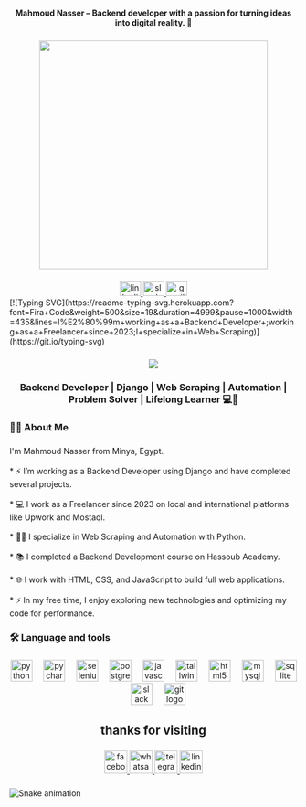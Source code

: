 
<h4 align="center">Mahmoud Nasser – Backend developer with a passion for turning ideas into digital reality. 🚀</h4>

###

<div align="center">
  <img height="400" src="https://media-hosting.imagekit.io/3beb06f41cbb4e88/Picsart_25-02-02_22-23-31-790.jpg?Expires=1841402396&Key-Pair-Id=K2ZIVPTIP2VGHC&Signature=uW5XAcdwQxkYhskD0n1kMnQFqTDWG4-7i1qas3J0Jizo9IH4P36VTY7Ky8nceahirQL-1Us5bPVtlacXkJ7K5veq4IhuvoJuqGr4VgxbzlwPBTBUi5G0FRz415s6Uows3PkoL0wtVuAy83X6~EmrHfpmAYd9LJ8rlwof75dcBWriBOL3j1e30PpqUz5DfOtQKTFz2AN036ZR5lKFwqBPAdFKtZ4fPBTy~rbOdXDeZuc1bxi5KLaJjFHjLe2uuXd8tPVqhnet7ZgV~Gm6tnKj6Je20esv6bE2XBVh9KIKlw2gwWhDUWcYHkOqvdDM9xVAfVSBQ7CXsKxgwCwjr61oDA__"  />
</div>

###

<div align="center">
  <a href="https://www.linkedin.com/in/mahmoud-nasser-26ab282a5/" target="_blank">
    <img src="https://raw.githubusercontent.com/maurodesouza/profile-readme-generator/master/src/assets/icons/social/linkedin/default.svg" width="37" height="25" alt="linkedin logo"  />
  </a>
  <a href="https://baytonia-group.slack.com/team/U068PAP9ZV0" target="_blank">
    <img src="https://raw.githubusercontent.com/maurodesouza/profile-readme-generator/master/src/assets/icons/social/slack/default.svg" width="37" height="25" alt="slack logo"  />
  </a>
  <a href="mahoudnasser67@gmail.com" target="_blank">
    <img src="https://raw.githubusercontent.com/maurodesouza/profile-readme-generator/master/src/assets/icons/social/gmail/default.svg" width="37" height="25" alt="gmail logo"  />
  </a>
</div>
[![Typing SVG](https://readme-typing-svg.herokuapp.com?font=Fira+Code&weight=500&size=19&duration=4999&pause=1000&width=435&lines=I%E2%80%99m+working+as+a+Backend+Developer+;working+as+a+Freelancer+since+2023;I+specialize+in+Web+Scraping)](https://git.io/typing-svg)

###

<div align="center">
  <img src="https://visitor-badge.laobi.icu/badge?page_id=Mahmoud-nasser67.Mahmoud-nasser67&"  />
</div>

###

<h3 align="center">Backend Developer | Django | Web Scraping | Automation | Problem Solver | Lifelong Learner 💻🚀</h3>

###

<h3 align="left">👩‍💻  About Me</h3>

###

<p align="left">I'm Mahmoud Nasser from Minya, Egypt.<br><br>*  ⚡  I’m working as a Backend Developer using Django and have completed several projects.<br><br>*  💻 I work as a Freelancer since 2023 on local and international platforms like Upwork and Mostaql.<br><br>*  🕵️‍♂️ I specialize in Web Scraping and Automation with Python.<br><br>*  📚 I completed a Backend Development course on Hassoub Academy.<br><br>*  🌐 I work with HTML, CSS, and JavaScript to build full web applications.<br><br>*  ⚡ In my free time, I enjoy exploring new technologies and optimizing my code for performance.</p>

###

<h3 align="left">🛠 Language and tools</h3>

###

<div align="center">
  <img src="https://cdn.jsdelivr.net/gh/devicons/devicon/icons/python/python-original.svg" height="38" alt="python logo"  />
  <img width="12" />
  <img src="https://cdn.jsdelivr.net/gh/devicons/devicon/icons/pycharm/pycharm-original.svg" height="38" alt="pycharm logo"  />
  <img width="12" />
  <img src="https://cdn.jsdelivr.net/gh/devicons/devicon/icons/selenium/selenium-original.svg" height="38" alt="selenium logo"  />
  <img width="12" />
  <img src="https://cdn.jsdelivr.net/gh/devicons/devicon/icons/postgresql/postgresql-original.svg" height="38" alt="postgresql logo"  />
  <img width="12" />
  <img src="https://cdn.jsdelivr.net/gh/devicons/devicon/icons/javascript/javascript-original.svg" height="38" alt="javascript logo"  />
  <img width="12" />
  <img src="https://cdn.jsdelivr.net/gh/devicons/devicon/icons/tailwindcss/tailwindcss-original-wordmark.svg" height="38" alt="tailwindcss logo"  />
  <img width="12" />
  <img src="https://cdn.jsdelivr.net/gh/devicons/devicon/icons/html5/html5-original.svg" height="38" alt="html5 logo"  />
  <img width="12" />
  <img src="https://cdn.jsdelivr.net/gh/devicons/devicon/icons/mysql/mysql-original.svg" height="38" alt="mysql logo"  />
  <img width="12" />
  <img src="https://cdn.jsdelivr.net/gh/devicons/devicon/icons/sqlite/sqlite-original.svg" height="38" alt="sqlite logo"  />
  <img width="12" />
  <img src="https://cdn.jsdelivr.net/gh/devicons/devicon/icons/slack/slack-original.svg" height="38" alt="slack logo"  />
  <img width="12" />
  <img src="https://cdn.jsdelivr.net/gh/devicons/devicon/icons/git/git-original.svg" height="38" alt="git logo"  />
</div>

###

<h2 align="center">thanks for visiting</h2>

###

<div align="center">
  <a href="https://web.facebook.com/profile.php?id=100068888688424" target="_blank">
    <img src="https://img.shields.io/static/v1?message=Facebook&logo=facebook&label=&color=1877F2&logoColor=white&labelColor=&style=for-the-badge" height="40" alt="facebook logo"  />
  </a>
  <a href="https://wa.me/201158974592" target="_blank">
    <img src="https://img.shields.io/static/v1?message=Whatsapp&logo=whatsapp&label=&color=25D366&logoColor=white&labelColor=&style=for-the-badge" height="40" alt="whatsapp logo"  />
  </a>
  <a href="https://tl.me/201158974592" target="_blank">
    <img src="https://img.shields.io/static/v1?message=Telegram&logo=telegram&label=&color=2CA5E0&logoColor=white&labelColor=&style=for-the-badge" height="40" alt="telegram logo"  />
  </a>
  <a href="https://www.linkedin.com/in/mahmoud-nasser-26ab282a5/" target="_blank">
    <img src="https://img.shields.io/static/v1?message=LinkedIn&logo=linkedin&label=&color=0077B5&logoColor=white&labelColor=&style=for-the-badge" height="40" alt="linkedin logo"  />
  </a>
</div>

###

<img src="https://raw.githubusercontent.com/Mahmoud-nasser67/Mahmoud-nasser67/output/snake.svg" alt="Snake animation" />

###
